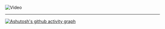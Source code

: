 
![Video](vid2.gif)

---

[![Ashutosh's github activity graph](https://github-readme-activity-graph.vercel.app/graph?username=SLoKI1&theme=react-dark)](https://github.com/ashutosh00710/github-readme-activity-graph)

